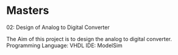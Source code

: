 # Masters

02: Design of Analog to Digital Converter

The Aim of this project is to design the analog to digital converter.
Programming Language: VHDL
IDE: ModelSim
